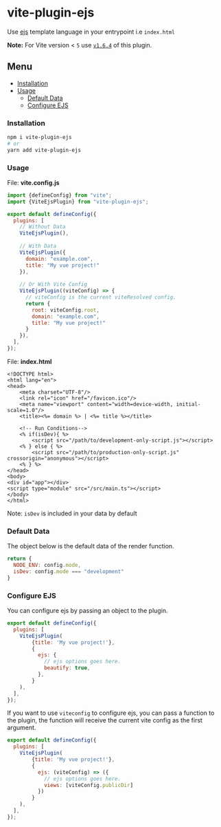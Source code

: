 # vite-plugin-ejs

Use [ejs](https://www.npmjs.com/package/ejs) template language in your entrypoint i.e `index.html`

**Note:** For Vite version < `5` use [`v1.6.4`](https://www.npmjs.com/package/vite-plugin-ejs/v/1.6.4) of this plugin.

## Menu

- [Installation](#installation)
- [Usage](#usage)
    - [Default Data](#default-data)
    - [Configure EJS](#configure-ejs)

### Installation

```sh
npm i vite-plugin-ejs
# or
yarn add vite-plugin-ejs
```

### Usage

File: **vite.config.js**

```javascript
import {defineConfig} from "vite";
import {ViteEjsPlugin} from "vite-plugin-ejs";

export default defineConfig({
  plugins: [
    // Without Data
    ViteEjsPlugin(),
    
    // With Data
    ViteEjsPlugin({
      domain: "example.com",
      title: "My vue project!"
    }),
    
    // Or With Vite Config
    ViteEjsPlugin((viteConfig) => {
      // viteConfig is the current viteResolved config.
      return {
        root: viteConfig.root,
        domain: "example.com",
        title: "My vue project!"
      }
    }),
  ],
});
```

File: **index.html**

```ejs
<!DOCTYPE html>
<html lang="en">
<head>
    <meta charset="UTF-8"/>
    <link rel="icon" href="/favicon.ico"/>
    <meta name="viewport" content="width=device-width, initial-scale=1.0"/>
    <title><%= domain %> | <%= title %></title>

    <!-- Run Conditions-->
    <% if(isDev){ %>
        <script src="/path/to/development-only-script.js"></script>
    <% } else { %>
        <script src="/path/to/production-only-script.js" crossorigin="anonymous"></script>
    <% } %>
</head>
<body>
<div id="app"></div>
<script type="module" src="/src/main.ts"></script>
</body>
</html>
```

Note: `isDev` is included in your data by default

### Default Data

The object below is the default data of the render function.

```javascript
return {
  NODE_ENV: config.mode,
  isDev: config.mode === "development"
}
```

### Configure EJS

You can configure ejs by passing an object to the plugin.

```js   
export default defineConfig({
  plugins: [
    ViteEjsPlugin(
        {title: 'My vue project!'},
        {
          ejs: {
            // ejs options goes here.
            beautify: true,
          },
        }
    ),
  ],
});
```

If you want to use `viteconfig` to configure ejs, you can pass a function to the plugin, the function will receive the
current vite config as the first argument.

```js
export default defineConfig({
  plugins: [
    ViteEjsPlugin(
        {title: 'My vue project!'},
        {
          ejs: (viteConfig) => ({
            // ejs options goes here.
            views: [viteConfig.publicDir]
          })
        }
    ),
  ],
});
```
